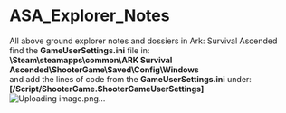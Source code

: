 # ASA_Explorer_Notes
All above ground explorer notes and dossiers in Ark: Survival Ascended  
find the **GameUserSettings.ini** file in:  
**\Steam\steamapps\common\ARK Survival Ascended\ShooterGame\Saved\Config\Windows**  
and add the lines of code from the **GameUserSettings.ini** under:  
**[/Script/ShooterGame.ShooterGameUserSettings]**  
![Uploading image.png…]()
